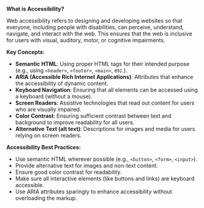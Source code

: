 **What is Accessibility?**

Web accessibility refers to designing and developing websites so that everyone, including people with disabilities, can perceive, understand, navigate, and interact with the web. This ensures that the web is inclusive for users with visual, auditory, motor, or cognitive impairments.

**Key Concepts:**

- **Semantic HTML**: Using proper HTML tags for their intended purpose (e.g., using `<header>`, `<footer>`, `<main>`, etc.).
- **ARIA (Accessible Rich Internet Applications)**: Attributes that enhance the accessibility of dynamic content.
- **Keyboard Navigation**: Ensuring that all elements can be accessed using a keyboard (without a mouse).
- **Screen Readers**: Assistive technologies that read out content for users who are visually impaired.
- **Color Contrast**: Ensuring sufficient contrast between text and background to improve readability for all users.
- **Alternative Text (alt text)**: Descriptions for images and media for users relying on screen readers.

**Accessibility Best Practices:**

- Use semantic HTML wherever possible (e.g., `<button>`, `<form>`, `<input>`).
- Provide alternative text for images and non-text content.
- Ensure good color contrast for readability.
- Make sure all interactive elements (like buttons and links) are keyboard accessible.
- Use ARIA attributes sparingly to enhance accessibility without overloading the markup.